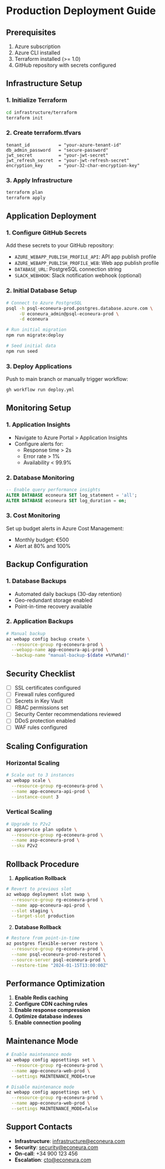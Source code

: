 # Production Deployment Guide

## Prerequisites

1. Azure subscription
2. Azure CLI installed
3. Terraform installed (>= 1.0)
4. GitHub repository with secrets configured

## Infrastructure Setup

### 1. Initialize Terraform

```bash
cd infrastructure/terraform
terraform init
```

### 2. Create terraform.tfvars

```hcl
tenant_id           = "your-azure-tenant-id"
db_admin_password   = "secure-password"
jwt_secret          = "your-jwt-secret"
jwt_refresh_secret  = "your-jwt-refresh-secret"
encryption_key      = "your-32-char-encryption-key"
```

### 3. Apply Infrastructure

```bash
terraform plan
terraform apply
```

## Application Deployment

### 1. Configure GitHub Secrets

Add these secrets to your GitHub repository:

- `AZURE_WEBAPP_PUBLISH_PROFILE_API`: API app publish profile
- `AZURE_WEBAPP_PUBLISH_PROFILE_WEB`: Web app publish profile
- `DATABASE_URL`: PostgreSQL connection string
- `SLACK_WEBHOOK`: Slack notification webhook (optional)

### 2. Initial Database Setup

```bash
# Connect to Azure PostgreSQL
psql -h psql-econeura-prod.postgres.database.azure.com \
     -U econeura_admin@psql-econeura-prod \
     -d econeura

# Run initial migration
npm run migrate:deploy

# Seed initial data
npm run seed
```

### 3. Deploy Applications

Push to main branch or manually trigger workflow:

```bash
gh workflow run deploy.yml
```

## Monitoring Setup

### 1. Application Insights

- Navigate to Azure Portal > Application Insights
- Configure alerts for:
  - Response time > 2s
  - Error rate > 1%
  - Availability < 99.9%

### 2. Database Monitoring

```sql
-- Enable query performance insights
ALTER DATABASE econeura SET log_statement = 'all';
ALTER DATABASE econeura SET log_duration = on;
```

### 3. Cost Monitoring

Set up budget alerts in Azure Cost Management:
- Monthly budget: €500
- Alert at 80% and 100%

## Backup Configuration

### 1. Database Backups

- Automated daily backups (30-day retention)
- Geo-redundant storage enabled
- Point-in-time recovery available

### 2. Application Backups

```bash
# Manual backup
az webapp config backup create \
  --resource-group rg-econeura-prod \
  --webapp-name app-econeura-api-prod \
  --backup-name "manual-backup-$(date +%Y%m%d)"
```

## Security Checklist

- [ ] SSL certificates configured
- [ ] Firewall rules configured
- [ ] Secrets in Key Vault
- [ ] RBAC permissions set
- [ ] Security Center recommendations reviewed
- [ ] DDoS protection enabled
- [ ] WAF rules configured

## Scaling Configuration

### Horizontal Scaling

```bash
# Scale out to 3 instances
az webapp scale \
  --resource-group rg-econeura-prod \
  --name app-econeura-api-prod \
  --instance-count 3
```

### Vertical Scaling

```bash
# Upgrade to P2v2
az appservice plan update \
  --resource-group rg-econeura-prod \
  --name asp-econeura-prod \
  --sku P2v2
```

## Rollback Procedure

1. **Application Rollback**
```bash
# Revert to previous slot
az webapp deployment slot swap \
  --resource-group rg-econeura-prod \
  --name app-econeura-api-prod \
  --slot staging \
  --target-slot production
```

2. **Database Rollback**
```bash
# Restore from point-in-time
az postgres flexible-server restore \
  --resource-group rg-econeura-prod \
  --name psql-econeura-prod-restored \
  --source-server psql-econeura-prod \
  --restore-time "2024-01-15T13:00:00Z"
```

## Performance Optimization

1. **Enable Redis caching**
2. **Configure CDN caching rules**
3. **Enable response compression**
4. **Optimize database indexes**
5. **Enable connection pooling**

## Maintenance Mode

```bash
# Enable maintenance mode
az webapp config appsettings set \
  --resource-group rg-econeura-prod \
  --name app-econeura-web-prod \
  --settings MAINTENANCE_MODE=true

# Disable maintenance mode
az webapp config appsettings set \
  --resource-group rg-econeura-prod \
  --name app-econeura-web-prod \
  --settings MAINTENANCE_MODE=false
```

## Support Contacts

- **Infrastructure**: infrastructure@econeura.com
- **Security**: security@econeura.com
- **On-call**: +34 900 123 456
- **Escalation**: cto@econeura.com
